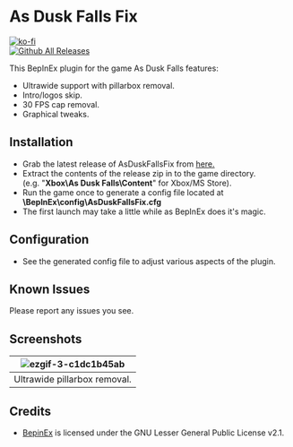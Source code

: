 # As Dusk Falls Fix
[![ko-fi](https://ko-fi.com/img/githubbutton_sm.svg)](https://ko-fi.com/W7W01UAI9)</br>
[![Github All Releases](https://img.shields.io/github/downloads/Lyall/AsDuskFallsFix/total.svg)](https://github.com/Lyall/AsDuskFallsFix/releases)

This BepInEx plugin for the game As Dusk Falls features:
- Ultrawide support with pillarbox removal.
- Intro/logos skip.
- 30 FPS cap removal.
- Graphical tweaks.

## Installation
- Grab the latest release of AsDuskFallsFix from [here.](https://github.com/Lyall/AsDuskFallsFix/releases)
- Extract the contents of the release zip in to the game directory.<br />(e.g. "**Xbox\As Dusk Falls\Content**" for Xbox/MS Store).
- Run the game once to generate a config file located at **<GameDirectory>\BepInEx\config\AsDuskFallsFix.cfg**
- The first launch may take a little while as BepInEx does it's magic.

## Configuration
- See the generated config file to adjust various aspects of the plugin.

## Known Issues
Please report any issues you see.

## Screenshots
| ![ezgif-3-c1dc1b45ab](https://user-images.githubusercontent.com/695941/180367261-b1c983ef-9208-4763-806f-1d0deaf39649.gif) |
|:--:|
| Ultrawide pillarbox removal. | 

## Credits
- [BepinEx](https://github.com/BepInEx/BepInEx) is licensed under the GNU Lesser General Public License v2.1.
